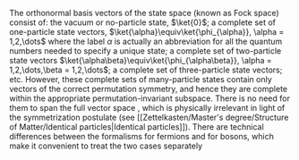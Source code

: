 The orthonormal basis vectors of the state space (known as Fock space) consist of: the vacuum or no-particle state, $\ket{0}$; a complete set of one-particle state vectors, $\ket{\alpha}\equiv\ket{\phi_{\alpha}}, \alpha = 1,2,\dots$ where the label $\alpha$ is actually an abbreviation for all the quantum numbers needed to specify a unique state; a complete set of two-particle state vectors $\ket{\alpha\beta}\equiv\ket{\phi_{\alpha\beta}}, \alpha = 1,2,\dots,\beta = 1,2,\dots$; a complete set of three-particle state vectors; etc. However, these complete sets of many-particle states contain only vectors of the correct permutation symmetry, and hence they are complete within the appropriate permutation-invariant subspace. There is no need for them to span the full vector space , which is physically irrelevant in light of the symmetrization postulate (see [[Zettelkasten/Master's degree/Structure of Matter/Identical particles|Identical particles]]). There are technical differences between the formalisms for fermions and for bosons, which make it convenient to treat the two cases separately